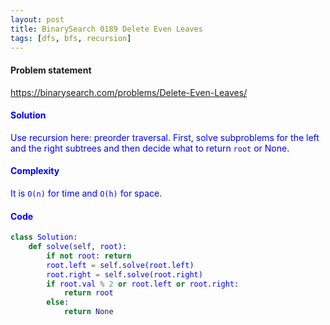 ```yaml
---
layout: post
title: BinarySearch 0189 Delete Even Leaves
tags: [dfs, bfs, recursion]
---
```


#### Problem statement

<a href="https://binarysearch.com/problems/Delete-Even-Leaves/"> <font color = blue>https://binarysearch.com/problems/Delete-Even-Leaves/

#### Solution
Use recursion here: preorder traversal. First, solve subproblems for the left and the right subtrees and then decide what to return `root` or None.

#### Complexity
It is `O(n)` for time and `O(h)` for space.

#### Code
```python
class Solution:
    def solve(self, root):
        if not root: return
        root.left = self.solve(root.left)
        root.right = self.solve(root.right)
        if root.val % 2 or root.left or root.right:
            return root
        else:
            return None
```
